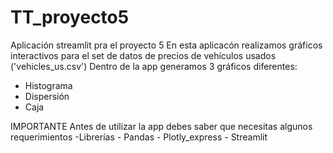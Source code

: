 # TT_proyecto5
Aplicación streamlit pra el proyecto 5 
En esta aplicacón realizamos gráficos interactivos para el set de datos de precios de vehículos usados ('vehicles_us.csv')
Dentro de la app generamos 3 gráficos diferentes:
- Histograma 
- Dispersión
- Caja

IMPORTANTE 
Antes de utilizar la app debes saber que necesitas algunos requerimientos 
-Librerías
    - Pandas
    - Plotly_express
    - Streamlit
